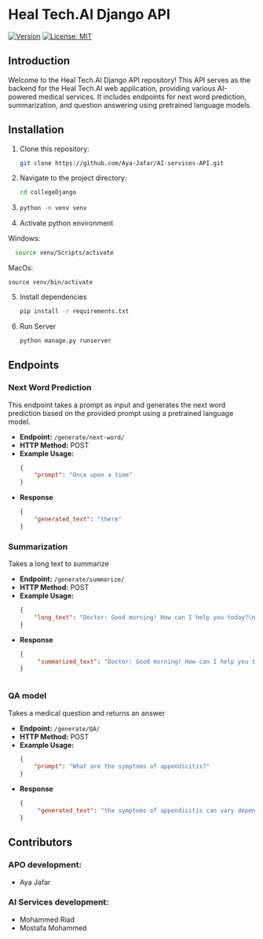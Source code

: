 # Heal Tech.AI Django API

[![Version](https://img.shields.io/badge/version-0.1.0-blue.svg?cacheSeconds=2592000)](https://github.com/yourusername/yourprojectname)
[![License: MIT](https://img.shields.io/badge/License-MIT-yellow.svg)](https://opensource.org/licenses/MIT)

## Introduction

Welcome to the Heal Tech.AI Django API repository! This API serves as the backend for the Heal Tech.AI web application, providing various AI-powered medical services. It includes endpoints for next word prediction, summarization, and question answering using pretrained language models.

## Installation

1. Clone this repository:

   ```sh
   git clone https://github.com/Aya-Jafar/AI-services-API.git

2. Navigate to the project directory:
   ```sh
   cd collegeDjango

3. ```sh
   python -m venv venv
5. Activate python environment
   
  Windows:
  ```sh
    source venv/Scripts/activate
  ```
  MacOs:
  ```
  source venv/bin/activate
  ```
5. Install dependencies
   ```sh
   pip install -r requirements.txt
   
6. Run Server
   ```sh
   python manage.py runserver


## Endpoints

### Next Word Prediction

This endpoint takes a prompt as input and generates the next word prediction based on the provided prompt using a pretrained language model.

- **Endpoint:** `/generate/next-word/`
- **HTTP Method:** POST
- **Example Usage:**
  ```json
  {
      "prompt": "Once upon a time"
  }

- **Response**
  ```json
  {
      "generated_text": "there"
  }


### Summarization 

Takes a long text to summarize

- **Endpoint:** `/generate/summarize/`
- **HTTP Method:** POST
- **Example Usage:**
  ```json
  {
      "long_text": "Doctor: Good morning! How can I help you today?\nPatient: Hi, doctor. I've been experiencing some chest pain and shortness of breath lately.\nDoctor: I see. When did these symptoms start?\nPatient: It's been about a week now. The chest pain comes and goes, and I feel like I can't take a deep breath sometimes.\nDoctor: Have you noticed any other symptoms, such as coughing or fever?\nPatient: No coughing, but I've been feeling a bit tired and lightheaded.\nDoctor: Alright. Let's do a quick examination. I'll listen to your heart and lungs and take your blood pressure.\nPatient: Sure, doctor.\n[Doctor performs examination]\nDoctor: Your blood pressure is slightly elevated, and I hear some wheezing in your lungs. I'd like to run some tests to rule out any serious conditions. We'll start with an ECG and a chest X-ray.\nPatient: Okay, doctor. Should I be worried?\nDoctor: It's important to investigate further to determine the cause of your symptoms. Let's take one step at a time. I'll also prescribe you some medication to help with the chest pain and shortness of breath in the meantime.\nPatient: Thank you, doctor. I appreciate your help.\nDoctor: You're welcome. Let's get those tests done, and we'll go from there. I'll see you again soon for a follow-up.\n"
  }

- **Response**
  ```json
  {
       "summarized_text": "Doctor: Good morning! How can I help you today? Patient: Hi, doctor. I've been experiencing some chest pain and shortness of breath lately. Doctor: I see. When did these symptoms start? Patient: It's been about a week now. The chest pain comes and goes, and I feel like I can't take a deep breath sometimes. Doctor: Have you noticed any other symptoms, such as coughing or fever? Patient: No coughing, but I've been feeling a bit tired and lightheaded. Doctor: Alright. Let's do a quick examination. I'll listen to your heart and lungs and take your blood pressure. Patient: Sure, doctor. [Doctor performs examination] Doctor: Your blood"
  }



### QA model  

Takes a medical question and returns an answer

- **Endpoint:** `/generate/QA/`
- **HTTP Method:** POST
- **Example Usage:**
  ```json
  {
      "prompt": "What are the symptoms of appendicitis?"
  }

- **Response**
  ```json
  {
       "generated_text": "the symptoms of appendicitis can vary depending on the location of the infection, but common symptoms include abdominal pain, nausea, vomiting, and fever."
  }

## Contributors 
### APO development:
- Aya Jafar

### AI Services development:
- Mohammed Riad
- Mostafa Mohammed
